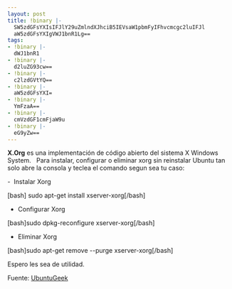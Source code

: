 ```yaml
---
layout: post
title: !binary |-
  SW5zdGFsYXIsIFJlY29uZmlndXJhciB5IEVsaW1pbmFyIFhvcmcgc2luIFJl
  aW5zdGFsYXIgVWJ1bnR1Lg==
tags:
- !binary |-
  dWJ1bnR1
- !binary |-
  d2luZG93cw==
- !binary |-
  c2lzdGVtYQ==
- !binary |-
  aW5zdGFsYXI=
- !binary |-
  YmFzaA==
- !binary |-
  cmVzdGF1cmFjaW9u
- !binary |-
  eG9yZw==
---
```

<strong>X.Org</strong> es una implementación de código abierto del sistema X Windows System.   Para instalar, configurar o eliminar xorg sin reinstalar Ubuntu tan solo abre la consola y teclea el comando segun sea tu caso:

-  Instalar Xorg

[bash] sudo apt-get install xserver-xorg[/bash]

- Configurar Xorg

[bash]sudo dpkg-reconfigure xserver-xorg[/bash]



- Eliminar Xorg

[bash]sudo apt-get remove --purge xserver-xorg[/bash]

Espero les sea de utilidad.

Fuente: <a href="http://www.ubuntugeek.com/ubuntu-tiphow-to-removeinstall-and-reconfigure-xorg-without-reinstalling-ubuntu.html" target="_blank">UbuntuGeek</a>
